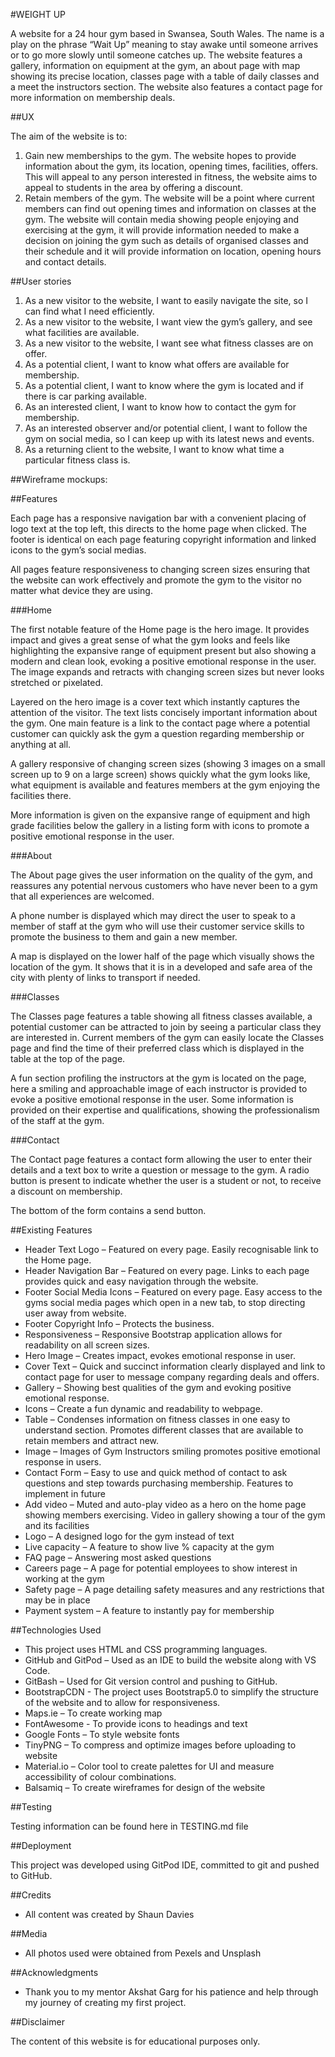 #WEIGHT UP

A website for a 24 hour gym based in Swansea, South Wales. The name is a play on the phrase “Wait Up” meaning to stay awake until someone arrives or to go more slowly until someone catches up. The website features a gallery, information on equipment at the gym, an about page with map showing its precise location, classes page with a table of daily classes and a meet the instructors section. The website also features a contact page for more information on membership deals.

##UX

 The aim of the website is to:

1. Gain new memberships to the gym. The website hopes to provide information about the gym, its location, opening times, facilities, offers. This will appeal to any person interested in fitness, the website aims to appeal to students in the area by offering a discount.
2. Retain members of the gym. The website will be a point where current members can find out opening times and information on classes at the gym. 
The website will contain media showing people enjoying and exercising at the gym, it will provide information needed to make a decision on joining the gym such as details of organised classes and their schedule and it will provide information on location, opening hours and contact details.

##User stories

1.	As a new visitor to the website, I want to easily navigate the site, so I can find what I need efficiently.
2.	As a new visitor to the website, I want view the gym’s gallery, and see what facilities are available.
3.	As a new visitor to the website, I want see what fitness classes are on offer.
4.	As a potential client, I want to know what offers are available for membership.
5.	As a potential client, I want to know where the gym is located and if there is car parking available.
6.	As an interested client, I want to know how to contact the gym for membership.
7.	As an interested observer and/or potential client, I want to follow the gym on social media, so I can keep up with its latest news and events.
8.	As a returning client to the website, I want to know what time a particular fitness class is.

##Wireframe mockups:


##Features

Each page has a responsive navigation bar with a convenient placing of logo text at the top left, this directs to the home page when clicked. The footer is identical on each page featuring copyright information and linked icons to the gym’s social medias.

All pages feature responsiveness to changing screen sizes ensuring that the website can work effectively and promote the gym to the visitor no matter what device they are using.

###Home

The first notable feature of the Home page is the hero image. It provides impact and gives a great sense of what the gym looks and feels like highlighting the expansive range of equipment present but also showing a modern and clean look, evoking a positive emotional response in the user. The image expands and retracts with changing screen sizes but never looks stretched or pixelated. 

Layered on the hero image is a cover text which instantly captures the attention of the visitor. The text lists concisely important information about the gym. One main feature is a link to the contact page where a potential customer can quickly ask the gym a question regarding membership or anything at all.

A gallery responsive of changing screen sizes (showing 3 images on a small screen up to 9 on a large screen) shows quickly what the gym looks like, what equipment is available and features members at the gym enjoying the facilities there. 

More information is given on the expansive range of equipment and high grade facilities below the gallery in a listing form with icons to promote a positive emotional response in the user.

###About

The About page gives the user information on the quality of the gym, and reassures any potential nervous customers who have never been to a gym that all experiences are welcomed. 

A phone number is displayed which may direct the user to speak to a member of staff at the gym who will use their customer service skills to promote the business to them and gain a new member.

A map is displayed on the lower half of the page which visually shows the location of the gym. It shows that it is in a developed and safe area of the city with plenty of links to transport if needed.

###Classes

The Classes page features a table showing all fitness classes available, a potential customer can be attracted to join by seeing a particular class they are interested in. Current members of the gym can easily locate the Classes page and find the time of their preferred class which is displayed in the table at the top of the page.

A fun section profiling the instructors at the gym is located on the page, here a smiling and approachable image of each instructor is provided to evoke a positive emotional response in the user. Some information is provided on their expertise and qualifications, showing the professionalism of the staff at the gym.

###Contact

The Contact page features a contact form allowing the user to enter their details and a text box to write a question or message to the gym. A radio button is present to indicate whether the user is a student or not, to receive a discount on membership. 

The bottom of the form contains a send button.

##Existing Features 

-	Header Text Logo – Featured on every page. Easily recognisable link to the Home page.
-	Header Navigation Bar – Featured on every page. Links to each page provides quick and easy navigation through the website.
-	Footer Social Media Icons – Featured on every page. Easy access to the gyms social media pages which open in a new tab, to stop directing user away from website.
-	Footer Copyright Info – Protects the business.
-	Responsiveness – Responsive Bootstrap application allows for readability on all screen sizes.
-	Hero Image – Creates impact, evokes emotional response in user.
-	Cover Text – Quick and succinct information clearly displayed and link to contact page for user to message company regarding deals and offers.
-	Gallery – Showing best qualities of the gym and evoking positive emotional response.
-	Icons – Create a fun dynamic and readability to webpage.
-	Table – Condenses information on fitness classes in one easy to understand section. Promotes different classes that are available to retain members and attract new.
-	Image – Images of Gym Instructors smiling promotes positive emotional response in users.
-	Contact Form – Easy to use and quick method of contact to ask questions and step towards purchasing membership.
Features to implement in future
-	Add video – Muted and auto-play video as a hero on the home page showing members exercising. Video in gallery showing a tour of the gym and its facilities
-	Logo – A designed logo for the gym instead of text
-	Live capacity – A feature to show live % capacity at the gym
-	FAQ page – Answering most asked questions 
-	Careers page – A page for potential employees to show interest in working at the gym
-	Safety page – A page detailing safety measures and any restrictions that may be in place
-	Payment system – A feature to instantly pay for membership

##Technologies Used

-	This project uses HTML and CSS programming languages.
-	GitHub and GitPod – Used as an IDE to build the website along with VS Code.
-	GitBash – Used for Git version control and pushing to GitHub.
-	BootstrapCDN -
The project uses Bootstrap5.0 to simplify the structure of the website and to allow for responsiveness.
-	Maps.ie – To create working map
-	FontAwesome - To provide icons to headings and text
-	Google Fonts – To style website fonts
-	TinyPNG – To compress and optimize images before uploading to website
-	Material.io – Color tool to create palettes for UI and measure accessibility of colour combinations.
-	Balsamiq – To create wireframes for design of the website

##Testing

Testing information can be found here in TESTING.md file

##Deployment

This project was developed using GitPod IDE, committed to git and pushed to GitHub.

##Credits

-	All content was created by Shaun Davies

##Media

-	All photos used were obtained from Pexels and Unsplash

##Acknowledgments

-	Thank you to my mentor Akshat Garg for his patience and help through my journey of creating my first project.

##Disclaimer

The content of this website is for educational purposes only.
